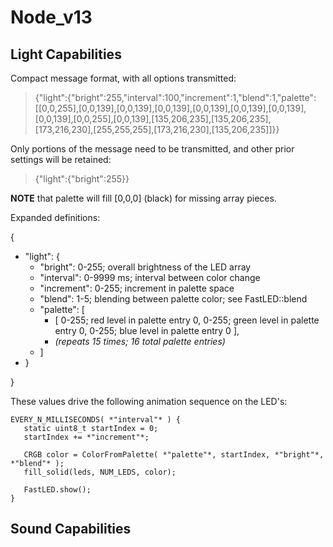# Node_v13

## Light Capabilities

Compact message format, with all options transmitted:

>  {"light":{"bright":255,"interval":100,"increment":1,"blend":1,"palette":[[0,0,255],[0,0,139],[0,0,139],[0,0,139],[0,0,139],[0,0,139],[0,0,139],[0,0,139],[0,0,255],[0,0,139],[135,206,235],[135,206,235],[173,216,230],[255,255,255],[173,216,230],[135,206,235]]}}

Only portions of the message need to be transmitted, and other prior settings will be retained:

> {"light":{"bright":255}}

**NOTE** that palette will fill [0,0,0] (black) for missing array pieces.  

Expanded definitions:

{
- "light": {
    - "bright": 0-255; overall brightness of the LED array
    - "interval": 0-9999 ms; interval between color change
    - "increment": 0-255; increment in palette space
    - "blend": 1-5; blending between palette color; see FastLED::blend
    - "palette": [
        - [ 0-255; red level in palette entry 0, 0-255; green level in palette entry 0, 0-255; blue level in palette entry 0 ],
        - *(repeats 15 times; 16 total palette entries)*
    - ]
-  }

}

These values drive the following animation sequence on the LED's:

    EVERY_N_MILLISECONDS( *"interval"* ) {
       static uint8_t startIndex = 0;
       startIndex += *"increment"*; 
       
       CRGB color = ColorFromPalette( *"palette"*, startIndex, *"bright"*, *"blend"* );
       fill_solid(leds, NUM_LEDS, color);
       
       FastLED.show();
    }



## Sound Capabilities

